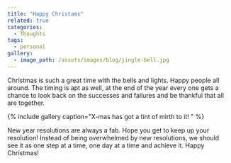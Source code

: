 ```yaml
---
title: "Happy Christams"
related: true
categories:
  - Thoughts
tags:
  - personal
gallery:
  - image_path: /assets/images/blog/jingle-bell.jpg
---
```


Christmas is such a great time with the bells and lights. Happy people all around. The timing is apt as well, at the end of the year every one gets a chance to look back on the successes and failures and be thankful that all are together. 

{% include gallery caption="X-mas has got a tint of mirth to it! " %}

New year resolutions are always a fab. Hope you get to keep up your resolution! Instead of being overwhelmed by new resolutions, we should see it as one step at a time, one day at a time and achieve it. Happy Christmas!